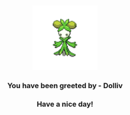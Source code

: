 <p align="center">
            <img src="https://raw.githubusercontent.com/PokeAPI/sprites/master/sprites/pokemon/929.png" width="150" height="150">
          </p>
          <h3 align="center">You have been greeted by - <b>Dolliv</b></h3>
          <h3 align="center">Have a nice day!</h3>
        